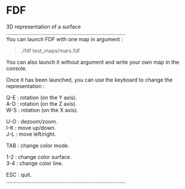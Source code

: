 # FDF  
3D representation of a surface  
................................................................................  
You can launch FDF with one map in argument :  
> ./fdf test_maps/mars.fdf  

You can also launch it without argument and write your own map in the console.  
  
Once it has been launched, you can use the keyboard to change the representation :  
  
Q-E : rotation (on the Y axis).  
A-D : rotation (on the Z axis).  
W-S : rotation (on the X axis).  
  
U-O : dezoom/zoom.  
I-K : move up/down.  
J-L : move left/right.  
  
TAB : change color mode.  
  
1-2 : change color surface.  
3-4 : change color line.  
  
ESC : quit.  
................................................................................  
